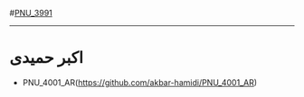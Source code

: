 #[PNU_3991](https://github.com/AliRazavi-edu/PNU_3991#TOC)
<div dir "rtl">

--------------

# اکبر حمیدی
- PNU_4001_AR(https://github.com/akbar-hamidi/PNU_4001_AR)
</div>
